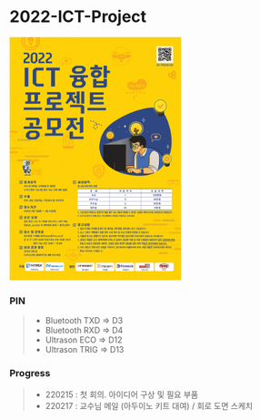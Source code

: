 # 2022-ICT-Project

   

<img src="Information/2022-ICT-poster.jpg" width="60%" title="poster" alt="poster"></img>



### PIN
> - Bluetooth TXD => D3
> - Bluetooth RXD => D4
> - Ultrason ECO => D12
> - Ultrason TRIG => D13



### Progress
> + 220215 : 첫 회의. 아이디어 구상 및 필요 부품
> + 220217 : 교수님 메일 (아두이노 키트 대여) / 회로 도면 스케치

